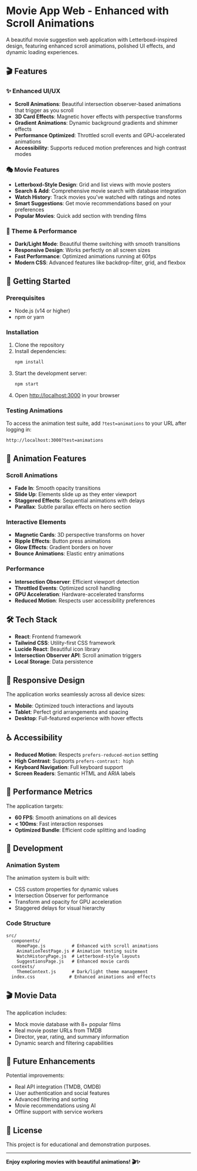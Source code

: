 # Movie App Web - Enhanced with Scroll Animations

A beautiful movie suggestion web application with Letterboxd-inspired design, featuring enhanced scroll animations, polished UI effects, and dynamic loading experiences.

## 🎬 Features

### ✨ Enhanced UI/UX
- **Scroll Animations**: Beautiful intersection observer-based animations that trigger as you scroll
- **3D Card Effects**: Magnetic hover effects with perspective transforms
- **Gradient Animations**: Dynamic background gradients and shimmer effects
- **Performance Optimized**: Throttled scroll events and GPU-accelerated animations
- **Accessibility**: Supports reduced motion preferences and high contrast modes

### 🎭 Movie Features
- **Letterboxd-Style Design**: Grid and list views with movie posters
- **Search & Add**: Comprehensive movie search with database integration
- **Watch History**: Track movies you've watched with ratings and notes
- **Smart Suggestions**: Get movie recommendations based on your preferences
- **Popular Movies**: Quick add section with trending films

### 🌙 Theme & Performance
- **Dark/Light Mode**: Beautiful theme switching with smooth transitions
- **Responsive Design**: Works perfectly on all screen sizes
- **Fast Performance**: Optimized animations running at 60fps
- **Modern CSS**: Advanced features like backdrop-filter, grid, and flexbox

## 🚀 Getting Started

### Prerequisites
- Node.js (v14 or higher)
- npm or yarn

### Installation
1. Clone the repository
2. Install dependencies:
   ```bash
   npm install
   ```
3. Start the development server:
   ```bash
   npm start
   ```
4. Open [http://localhost:3000](http://localhost:3000) in your browser

### Testing Animations
To access the animation test suite, add `?test=animations` to your URL after logging in:
```
http://localhost:3000?test=animations
```

## 🎨 Animation Features

### Scroll Animations
- **Fade In**: Smooth opacity transitions
- **Slide Up**: Elements slide up as they enter viewport
- **Staggered Effects**: Sequential animations with delays
- **Parallax**: Subtle parallax effects on hero section

### Interactive Elements
- **Magnetic Cards**: 3D perspective transforms on hover
- **Ripple Effects**: Button press animations
- **Glow Effects**: Gradient borders on hover
- **Bounce Animations**: Elastic entry animations

### Performance
- **Intersection Observer**: Efficient viewport detection
- **Throttled Events**: Optimized scroll handling
- **GPU Acceleration**: Hardware-accelerated transforms
- **Reduced Motion**: Respects user accessibility preferences

## 🛠️ Tech Stack

- **React**: Frontend framework
- **Tailwind CSS**: Utility-first CSS framework
- **Lucide React**: Beautiful icon library
- **Intersection Observer API**: Scroll animation triggers
- **Local Storage**: Data persistence

## 📱 Responsive Design

The application works seamlessly across all device sizes:
- **Mobile**: Optimized touch interactions and layouts
- **Tablet**: Perfect grid arrangements and spacing
- **Desktop**: Full-featured experience with hover effects

## ♿ Accessibility

- **Reduced Motion**: Respects `prefers-reduced-motion` setting
- **High Contrast**: Supports `prefers-contrast: high`
- **Keyboard Navigation**: Full keyboard support
- **Screen Readers**: Semantic HTML and ARIA labels

## 🎯 Performance Metrics

The application targets:
- **60 FPS**: Smooth animations on all devices
- **< 100ms**: Fast interaction responses
- **Optimized Bundle**: Efficient code splitting and loading

## 🔧 Development

### Animation System
The animation system is built with:
- CSS custom properties for dynamic values
- Intersection Observer for performance
- Transform and opacity for GPU acceleration
- Staggered delays for visual hierarchy

### Code Structure
```
src/
  components/
    HomePage.js          # Enhanced with scroll animations
    AnimationTestPage.js # Animation testing suite
    WatchHistoryPage.js  # Letterboxd-style layouts
    SuggestionsPage.js   # Enhanced movie cards
  contexts/
    ThemeContext.js      # Dark/light theme management
  index.css             # Enhanced animations and effects
```

## 🎬 Movie Data

The application includes:
- Mock movie database with 8+ popular films
- Real movie poster URLs from TMDB
- Director, year, rating, and summary information
- Dynamic search and filtering capabilities

## 🌟 Future Enhancements

Potential improvements:
- Real API integration (TMDB, OMDB)
- User authentication and social features
- Advanced filtering and sorting
- Movie recommendations using AI
- Offline support with service workers

## 📄 License

This project is for educational and demonstration purposes.

---

**Enjoy exploring movies with beautiful animations! 🎬✨**
